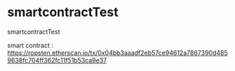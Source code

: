 # smartcontractTest
smartcontractTest

smart contract : https://ropsten.etherscan.io/tx/0x04bb3aaadf2eb57ce94612a7867390d4859638fc704ff362fc11f51b53ca9e37 
